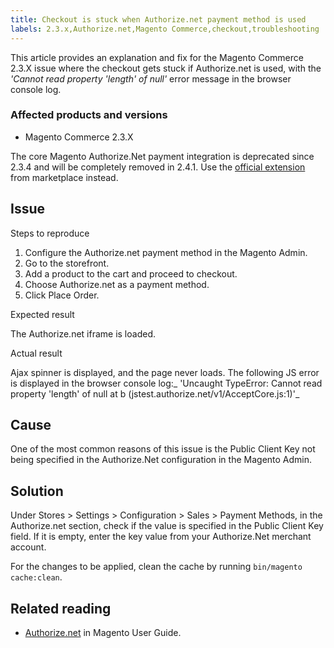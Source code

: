 ```yaml
---
title: Checkout is stuck when Authorize.net payment method is used
labels: 2.3.x,Authorize.net,Magento Commerce,checkout,troubleshooting
---
```


This article provides an explanation and fix for the Magento Commerce 2.3.X issue where the checkout gets stuck if Authorize.net is used, with the _'Cannot read property 'length' of null'_ error message in the browser console log.

### Affected products and versions

* Magento Commerce 2.3.X

<p class="info">The core Magento Authorize.Net payment integration is deprecated since 2.3.4 and will be completely removed in 2.4.1. Use the <a href="https://marketplace.magento.com/authorizenet-magento-module-authorizenet.html">official extension</a> from marketplace instead.</p>

## Issue

Steps to reproduce

1. Configure the Authorize.net payment method in the Magento Admin.
1. Go to the storefront.
1. Add a product to the cart and proceed to checkout.
1. Choose Authorize.net as a payment method.
1. Click Place Order.

Expected result

The Authorize.net iframe is loaded.

 Actual result 

Ajax spinner is displayed, and the page never loads.  The following JS error is displayed in the browser console log:_ 'Uncaught TypeError: Cannot read property 'length' of null at b (jstest.authorize.net/v1/AcceptCore.js:1)'_

## Cause

One of the most common reasons of this issue is the Public Client Key not being specified in the Authorize.Net configuration in the Magento Admin.

## Solution

Under Stores > Settings > Configuration > Sales > Payment Methods, in the Authorize.net section, check if the value is specified in the Public Client Key field. If it is empty, enter the key value from your Authorize.Net merchant account.

For the changes to be applied, clean the cache by running <code class="language-bash">bin/magento cache:clean</code>.

## Related reading

* [Authorize.net](https://docs.magento.com/m2/ee/user_guide/payment/authorize-net.html) in Magento User Guide.